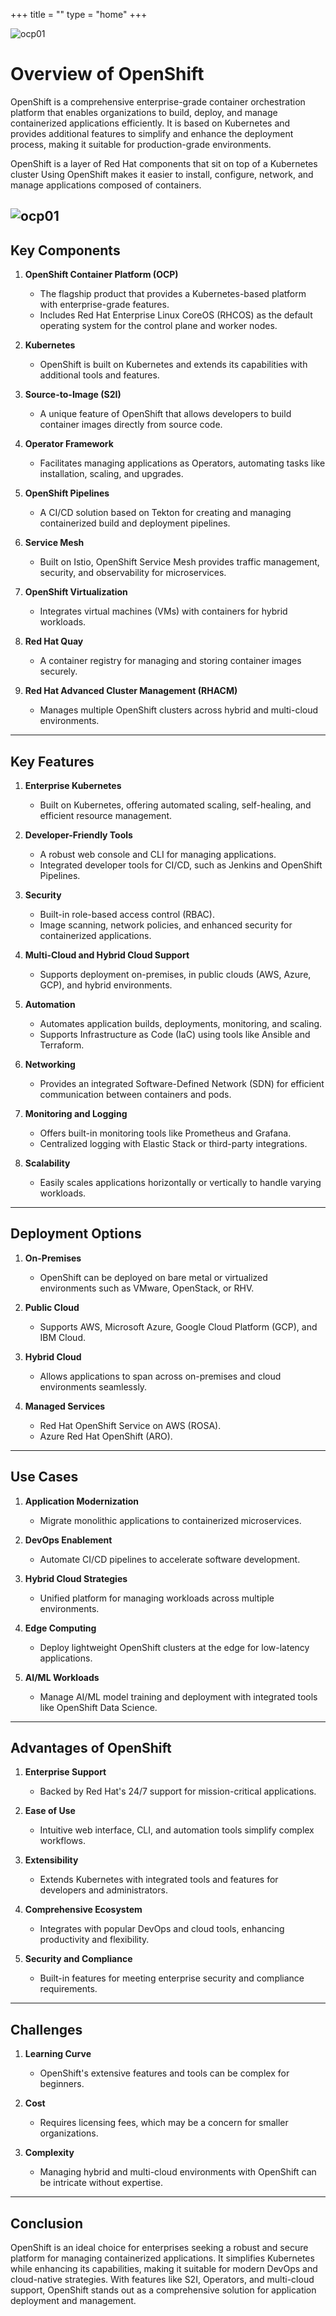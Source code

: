 +++
title = ""
type = "home"
+++

![ocp01](/images/ocp01.png)
# **Overview of OpenShift**

OpenShift is a comprehensive enterprise-grade container orchestration platform that enables organizations to build, deploy, and manage containerized applications efficiently. It is based on Kubernetes and provides additional features to simplify and enhance the deployment process, making it suitable for production-grade environments.

OpenShift is a layer of Red Hat components that sit on top of a Kubernetes cluster  Using OpenShift makes it easier to install, configure, network, and manage applications composed of containers.

![ocp01](/images/ocp02.png)
---

## **Key Components**

1. **OpenShift Container Platform (OCP)**  
   - The flagship product that provides a Kubernetes-based platform with enterprise-grade features.  
   - Includes Red Hat Enterprise Linux CoreOS (RHCOS) as the default operating system for the control plane and worker nodes.

2. **Kubernetes**  
   - OpenShift is built on Kubernetes and extends its capabilities with additional tools and features.

3. **Source-to-Image (S2I)**  
   - A unique feature of OpenShift that allows developers to build container images directly from source code.

4. **Operator Framework**  
   - Facilitates managing applications as Operators, automating tasks like installation, scaling, and upgrades.

5. **OpenShift Pipelines**  
   - A CI/CD solution based on Tekton for creating and managing containerized build and deployment pipelines.

6. **Service Mesh**  
   - Built on Istio, OpenShift Service Mesh provides traffic management, security, and observability for microservices.

7. **OpenShift Virtualization**  
   - Integrates virtual machines (VMs) with containers for hybrid workloads.

8. **Red Hat Quay**  
   - A container registry for managing and storing container images securely.

9. **Red Hat Advanced Cluster Management (RHACM)**  
   - Manages multiple OpenShift clusters across hybrid and multi-cloud environments.

---

## **Key Features**

1. **Enterprise Kubernetes**  
   - Built on Kubernetes, offering automated scaling, self-healing, and efficient resource management.

2. **Developer-Friendly Tools**  
   - A robust web console and CLI for managing applications.  
   - Integrated developer tools for CI/CD, such as Jenkins and OpenShift Pipelines.

3. **Security**  
   - Built-in role-based access control (RBAC).  
   - Image scanning, network policies, and enhanced security for containerized applications.

4. **Multi-Cloud and Hybrid Cloud Support**  
   - Supports deployment on-premises, in public clouds (AWS, Azure, GCP), and hybrid environments.

5. **Automation**  
   - Automates application builds, deployments, monitoring, and scaling.  
   - Supports Infrastructure as Code (IaC) using tools like Ansible and Terraform.

6. **Networking**  
   - Provides an integrated Software-Defined Network (SDN) for efficient communication between containers and pods.

7. **Monitoring and Logging**  
   - Offers built-in monitoring tools like Prometheus and Grafana.  
   - Centralized logging with Elastic Stack or third-party integrations.

8. **Scalability**  
   - Easily scales applications horizontally or vertically to handle varying workloads.

---

## **Deployment Options**

1. **On-Premises**  
   - OpenShift can be deployed on bare metal or virtualized environments such as VMware, OpenStack, or RHV.

2. **Public Cloud**  
   - Supports AWS, Microsoft Azure, Google Cloud Platform (GCP), and IBM Cloud.

3. **Hybrid Cloud**  
   - Allows applications to span across on-premises and cloud environments seamlessly.

4. **Managed Services**  
   - Red Hat OpenShift Service on AWS (ROSA).  
   - Azure Red Hat OpenShift (ARO).

---

## **Use Cases**

1. **Application Modernization**  
   - Migrate monolithic applications to containerized microservices.

2. **DevOps Enablement**  
   - Automate CI/CD pipelines to accelerate software development.

3. **Hybrid Cloud Strategies**  
   - Unified platform for managing workloads across multiple environments.

4. **Edge Computing**  
   - Deploy lightweight OpenShift clusters at the edge for low-latency applications.

5. **AI/ML Workloads**  
   - Manage AI/ML model training and deployment with integrated tools like OpenShift Data Science.

---

## **Advantages of OpenShift**

1. **Enterprise Support**  
   - Backed by Red Hat's 24/7 support for mission-critical applications.

2. **Ease of Use**  
   - Intuitive web interface, CLI, and automation tools simplify complex workflows.

3. **Extensibility**  
   - Extends Kubernetes with integrated tools and features for developers and administrators.

4. **Comprehensive Ecosystem**  
   - Integrates with popular DevOps and cloud tools, enhancing productivity and flexibility.

5. **Security and Compliance**  
   - Built-in features for meeting enterprise security and compliance requirements.

---

## **Challenges**

1. **Learning Curve**  
   - OpenShift's extensive features and tools can be complex for beginners.

2. **Cost**  
   - Requires licensing fees, which may be a concern for smaller organizations.

3. **Complexity**  
   - Managing hybrid and multi-cloud environments with OpenShift can be intricate without expertise.

---

## **Conclusion**

OpenShift is an ideal choice for enterprises seeking a robust and secure platform for managing containerized applications. It simplifies Kubernetes while enhancing its capabilities, making it suitable for modern DevOps and cloud-native strategies. With features like S2I, Operators, and multi-cloud support, OpenShift stands out as a comprehensive solution for application deployment and management.

